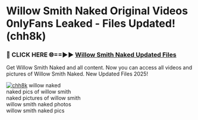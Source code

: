 # Willow Smith Naked Original Videos 0nlyFans Leaked - Files Updated! (chh8k)

<h3>🔴 CLICK HERE 🌐==►► <a href="https://tinyurl.com/yckcrads" rel="nofollow">Willow Smith Naked Updated Files</a></h3>

Get Willow Smith Naked and all content. Now you can access all videos and pictures of Willow Smith Naked. New Updated Files 2025!

[![chh8k](https://i.imgur.com/hpKpOFt.gif)](https://tinyurl.com/yckcrads)
willow naked<br>
naked pics of willow smith<br>
naked pictures of willow smith<br>
willow smith naked photos<br>
willow smith naked pics